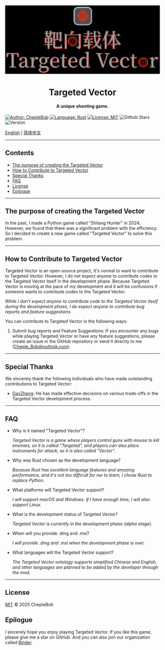 ![Game Banner](Resources/assets/images/banner.png) 
<br/>
<h1 style="text-align: center;">Targeted Vector</h1>
<h4 style="text-align: center;">A unique shooting game.</h4>

[![Author: ChepleBob](https://img.shields.io/badge/Author-ChepleBob-00B4D8)](https://github.com/ChepleBob30)
[![Language: Rust](https://img.shields.io/badge/Language-Rust-5F4C49)](https://www.rust-lang.org/)
[![License: MIT](https://img.shields.io/badge/License-MIT-yellow.svg)](https://opensource.org/licenses/MIT)
![Github Stars](https://img.shields.io/github/stars/ChepleBob30/targeted-vector?style=flat&color=red)
![Version](https://img.shields.io/badge/Version-v0.10.0_alpha.1-blue)

[English](./README.md) | [简体中文](./README_zh.md)

---

## Contents
- [The purpose of creating the Targeted Vector](#the-purpose-of-creating-the-targeted-vector)
- [How to Contribute to Targeted Vector](#how-to-contribute-to-targeted-vector)
- [Special Thanks](#special-thanks)
- [FAQ](#faq)
- [License](#license)
- [Epilogue](#epilogue)

---

## The purpose of creating the Targeted Vector
In the past, I made a Python game called "Shilang Hunter" in 2024. However, we found that there was a significant problem with the efficiency. So I decided to create a new game called "Targeted Vector" to solve this problem.

---

## How to Contribute to Targeted Vector
Targeted Vector is an open-source project, It's normal to want to contribute to Targeted Vector. However, I do not expect anyone to contribute codes to the Targeted Vector itself in the development phase. Because Targeted Vector is moving at the pace of my development and it will be confusions if someone wants to contribute codes to the Targeted Vector.

*While I don't expect anyone to contribute code to the Targeted Vector itself during the development phase, I do expect anyone to contribute bug reports and feature suggestions.*

You can contribute to Targeted Vector in the following ways:
1. Submit bug reports and Feature Suggestions: If you encounter any bugs while playing Targeted Vector or have any feature suggestions, please create an issue in the GitHub repository or send it directly to me (Cheple_Bob@outlook.com).

---

## Special Thanks
We sincerely thank the following individuals who have made outstanding contributions to Targeted Vector:
- [GavZheng](https://github.com/GavZheng): He has made effective decisions on various trade-offs in the Targeted Vector development process.

---

## FAQ

- Why is it named "Targeted Vector"?

    *Targeted Vector is a game where players control guns with mouse to kill enemies, so it is called "Targeted", and players can also place instruments for attack, so it is also called "Vector".*

- Why was Rust chosen as the development language?

    *Because Rust has excellent language features and amazing performance, and it's not too difficult for me to learn, I chose Rust to replace Python.*

- What platforms will Targeted Vector support?

    *I will support macOS and Windows. If I have enough time, I will also support Linux.*

- What is the development status of Targeted Vector?

    *Targeted Vector is currently in the development phase (alpha stage).*

- When will you provide .dmg and .msi?

    *I will provide .dmg and .msi when the development phase is over.*

- What languages will the Targeted Vector support? 

    *The Targeted Vector ontology supports simplified Chinese and English, and other languages are planned to be added by the developer through the mod.*


---

## License
[MIT](./LICENSE-MIT) © 2025 ChepleBob

## Epilogue
I sincerely hope you enjoy playing Targeted Vector. If you like this game, please give me a star on GitHub. And you can also join our organization called [Binder](https://github.com/Binder-organize).